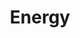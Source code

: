 ---
title: "Energy"

categories: ['']

tags: ['Energy']

arwords: 'الطاقة'

arexps: []

enwords: ['Energy']

enexps: []

arlexicons: 'ط'

enlexicons: 'E'

authors: ['Ruqayya Roshdy']

translators: ['']

citations: 'تطبيقات الذكاء الاصطناعي في خدمة اللغة العربية'

sources: 'مركز الملك عبدالله بن عبدالعزيز الدولي لخدمة اللغة العربية'

word: "true"

slug: ""
---